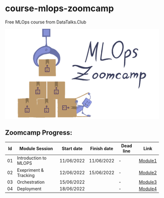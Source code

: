 # course-mlops-zoomcamp
Free MLOps course from DataTalks.Club



![MLOPS](https://github.com/surawut-jirasaktavee/course-mlops-zoomcamp/blob/main/images/banner.png)



## Zoomcamp Progress:
| Id | Module Session                                | Start date | Finish date | Dead line    | Link    | 
|----|-----------------------------------------------|------------|-------------|--------------|---------|
|01  | Introduction to MLOPS               | 11/06/2022   | 11/06/2022 | -  | [Module1](https://github.com/surawut-jirasaktavee/course-mlops-zoomcamp/tree/main/local-host/01-intro) | 
|02  | Exepriment & Tracking               | 12/06/2022   | 15/06/2022 | -  | [Module2](https://github.com/surawut-jirasaktavee/course-mlops-zoomcamp/tree/main/local-host/02-experiment-tracking) |
|03  | Orchestration                       | 15/06/2022 |             | -  | [Module3](https://github.com/surawut-jirasaktavee/course-mlops-zoomcamp/tree/main/local-host/03-orchestration) |
|04  | Deployment                          | 18/06/2022 |              | -  | [Module4](https://github.com/surawut-jirasaktavee/course-mlops-zoomcamp/tree/main/04-deployment)|
